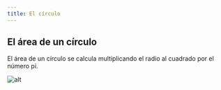 ```yaml
---
title: El círculo
---
```


## El área de un círculo

El área de un círculo se calcula multiplicando el radio al cuadrado por el número pi.



![alt]({{site.baseurl}}/img/circulo.PNG)
